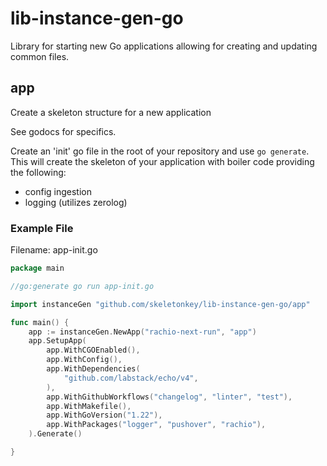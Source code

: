 # lib-instance-gen-go

Library for starting new Go applications allowing for creating and updating common files.

## app

Create a skeleton structure for a new application

See godocs for specifics.

Create an 'init' go file in the root of your repository and use `go generate`.
This will create the skeleton of your application with boiler code providing the following:

 * config ingestion
 * logging (utilizes zerolog)

### Example File

Filename: app-init.go

```go
package main

//go:generate go run app-init.go

import instanceGen "github.com/skeletonkey/lib-instance-gen-go/app"

func main() {
    app := instanceGen.NewApp("rachio-next-run", "app")
    app.SetupApp(
        app.WithCGOEnabled(),
        app.WithConfig(),
        app.WithDependencies(
            "github.com/labstack/echo/v4",
        ),
        app.WithGithubWorkflows("changelog", "linter", "test"),
        app.WithMakefile(),
        app.WithGoVersion("1.22"),
        app.WithPackages("logger", "pushover", "rachio"),
    ).Generate()

}
```
